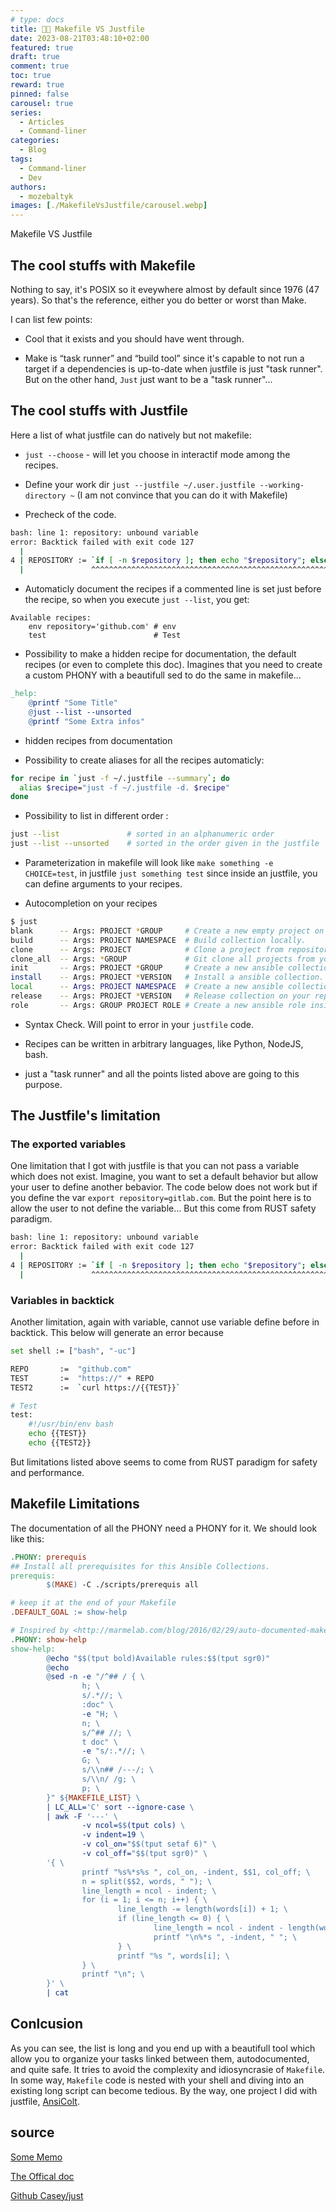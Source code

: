 ```yaml
---
# type: docs 
title: 👷👮 Makefile VS Justfile
date: 2023-08-21T03:48:10+02:00
featured: true
draft: true
comment: true
toc: true
reward: true
pinned: false
carousel: true
series:
  - Articles
  - Command-liner
categories:
  - Blog
tags:
  - Command-liner
  - Dev
authors:
  - mozebaltyk
images: [./MakefileVsJustfile/carousel.webp]
---
```


Makefile VS Justfile

<!--more-->

## The cool stuffs with Makefile

Nothing to say, it's POSIX so it eveywhere almost by default since 1976 (47 years). So that's the reference, either you do better or worst than Make.   

I can list few points:  

* Cool that it exists and you should have went through.

* Make is “task runner” and “build tool” since it's capable to not run a target if a dependencies is up-to-date when justfile is just "task runner". 
  But on the other hand, `Just` just want to be a "task runner"...

## The cool stuffs with Justfile

Here a list of what justfile can do natively but not makefile:

* `just --choose` - will let you choose in interactif mode among the recipes.   

* Define your work dir `just --justfile ~/.user.justfile --working-directory ~` (I am not convince that you can do it with Makefile) 

* Precheck of the code. 

```bash 
bash: line 1: repository: unbound variable
error: Backtick failed with exit code 127
  |
4 | REPOSITORY := `if [ -n $repository ]; then echo "$repository"; else echo "github.com"; fi`
  |               ^^^^^^^^^^^^^^^^^^^^^^^^^^^^^^^^^^^^^^^^^^^^^^^^^^^^^^^^^^^^^^^^^^^^^^^^^^^^
```

* Automaticly document the recipes if a commented line is set just before the recipe, so when you execute `just --list`, you get: 

```text
Available recipes:
    env repository='github.com' # env
    test                        # Test
```

* Possibility to make a hidden recipe for documentation, the default recipes (or even to complete this doc). 
Imagines that you need to create a custom PHONY with a beautifull sed to do the same in makefile... 

```makefile
_help:
    @printf "Some Title"
    @just --list --unsorted
    @printf "Some Extra infos"
```

* hidden recipes from documentation 

* Possibility to create aliases for all the recipes automaticly: 

```bash
for recipe in `just -f ~/.justfile --summary`; do
  alias $recipe="just -f ~/.justfile -d. $recipe"
done
```

* Possibility to list in different order :

```bash
just --list               # sorted in an alphanumeric order  
just --list --unsorted    # sorted in the order given in the justfile
```

* Parameterization in makefile will look like `make something -e CHOICE=test`, in justfile `just something test` since inside an justfile, you can define arguments to your recipes.

* Autocompletion on your recipes

```bash
$ just
blank      -- Args: PROJECT *GROUP     # Create a new empty project on remote repository.
build      -- Args: PROJECT NAMESPACE  # Build collection locally.
clone      -- Args: PROJECT            # Clone a project from repository keeping directory structure for ansible.
clone_all  -- Args: *GROUP             # Git clone all projects from your repository, or if argument provided only from specific group.
init       -- Args: PROJECT *GROUP     # Create a new ansible collection on repository.
install    -- Args: PROJECT *VERSION   # Install a ansible collection. (if PROJECT is an artifact .tar.gz install local)
local      -- Args: PROJECT NAMESPACE  # Create a new ansible collection on localhost (not on repository like function below).
release    -- Args: PROJECT *VERSION   # Release collection on your repository to the given version in command or in galaxy.yml.
role       -- Args: GROUP PROJECT ROLE # Create a new ansible role inside an existing collection.
```

* Syntax Check. Will point to error in your `justfile` code. 

* Recipes can be written in arbitrary languages, like Python, NodeJS, bash.

* just a "task runner" and all the points listed above are going to this purpose. 


## The Justfile's limitation

### The exported variables

One limitation that I got with justfile is that you can not pass a variable which does not exist. Imagine, you want to set a default behavior but allow your user to define another bebavior. The code below does not work but if you define the var `export repository=gitlab.com`. But the point here is to allow the user to not define the variable... But this come from RUST safety paradigm. 

```bash 
bash: line 1: repository: unbound variable
error: Backtick failed with exit code 127
  |
4 | REPOSITORY := `if [ -n $repository ]; then echo "$repository"; else echo "github.com"; fi`
  |               ^^^^^^^^^^^^^^^^^^^^^^^^^^^^^^^^^^^^^^^^^^^^^^^^^^^^^^^^^^^^^^^^^^^^^^^^^^^^
```

### Variables in backtick

Another limitation, again with variable, cannot use variable define before in backtick. This below will generate an error because 

```bash
set shell := ["bash", "-uc"]

REPO       :=  "github.com"
TEST       :=  "https://" + REPO
TEST2      :=  `curl https://{{TEST}}`

# Test
test:
    #!/usr/bin/env bash
    echo {{TEST}}
    echo {{TEST2}}
```

But limitations listed above seems to come from RUST paradigm for safety and performance.


## Makefile Limitations

The documentation of all the PHONY need a PHONY for it. We should look like this: 

```makefile
.PHONY: prerequis
## Install all prerequisites for this Ansible Collections.
prerequis:
        $(MAKE) -C ./scripts/prerequis all

# keep it at the end of your Makefile
.DEFAULT_GOAL := show-help

# Inspired by <http://marmelab.com/blog/2016/02/29/auto-documented-makefile.html>
.PHONY: show-help
show-help:
        @echo "$$(tput bold)Available rules:$$(tput sgr0)"
        @echo
        @sed -n -e "/^## / { \
                h; \
                s/.*//; \
                :doc" \
                -e "H; \
                n; \
                s/^## //; \
                t doc" \
                -e "s/:.*//; \
                G; \
                s/\\n## /---/; \
                s/\\n/ /g; \
                p; \
        }" ${MAKEFILE_LIST} \
        | LC_ALL='C' sort --ignore-case \
        | awk -F '---' \
                -v ncol=$$(tput cols) \
                -v indent=19 \
                -v col_on="$$(tput setaf 6)" \
                -v col_off="$$(tput sgr0)" \
        '{ \
                printf "%s%*s%s ", col_on, -indent, $$1, col_off; \
                n = split($$2, words, " "); \
                line_length = ncol - indent; \
                for (i = 1; i <= n; i++) { \
                        line_length -= length(words[i]) + 1; \
                        if (line_length <= 0) { \
                                line_length = ncol - indent - length(words[i]) - 1; \
                                printf "\n%*s ", -indent, " "; \
                        } \
                        printf "%s ", words[i]; \
                } \
                printf "\n"; \
        }' \
        | cat
```

## Conlcusion

As you can see, the list is long and you end up with a beautifull tool which allow you to organize your tasks linked between them, autodocumented, and quite safe.
It tries to avoid the complexity and idiosyncrasie of `Makefile`. In some way, `Makefile` code is nested with your shell and diving into an existing long script can become tedious. 
By the way, one project I did with justfile, [AnsiColt](https://github.com/MozeBaltyk/AnsiColt).

## source

[Some Memo](https://cheatography.com/linux-china/cheat-sheets/justfile/)

[The Offical doc](https://just.systems/man/en/)

[Github Casey/just](https://github.com/casey/just)
